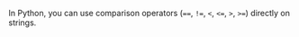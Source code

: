 In Python, you can use comparison operators (`==`, `!=`, `<`, `<=`, `>`, `>=`) directly on strings.

